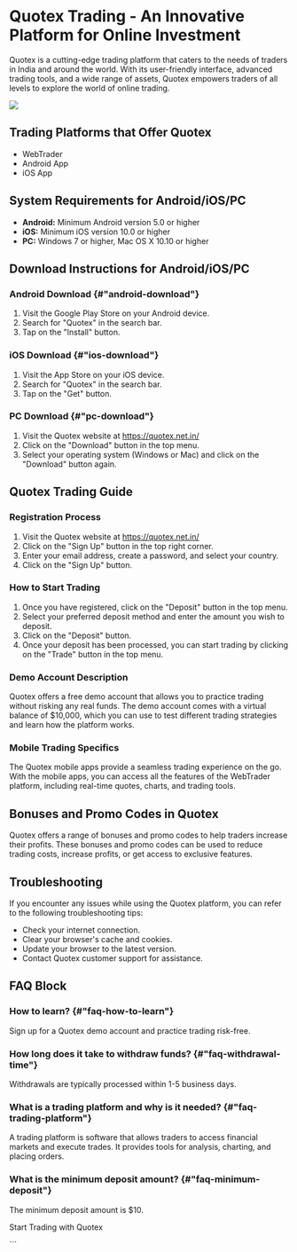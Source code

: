 # Quotex Trading - An Innovative Platform for Online Investment

Quotex is a cutting-edge trading platform that caters to the needs of
traders in India and around the world. With its user-friendly interface,
advanced trading tools, and a wide range of assets, Quotex empowers
traders of all levels to explore the world of online trading.

[![](https://static.quotex.io/files/12_en/300_250.jpg)](https://traff.sbs/brokerqxlid)

## Trading Platforms that Offer Quotex

-   WebTrader
-   Android App
-   iOS App

## System Requirements for Android/iOS/PC

-   **Android:** Minimum Android version 5.0 or higher
-   **iOS:** Minimum iOS version 10.0 or higher
-   **PC:** Windows 7 or higher, Mac OS X 10.10 or higher

## Download Instructions for Android/iOS/PC

### Android Download {#"android-download"}

1.  Visit the Google Play Store on your Android device.
2.  Search for "Quotex" in the search bar.
3.  Tap on the "Install" button.

### iOS Download {#"ios-download"}

1.  Visit the App Store on your iOS device.
2.  Search for "Quotex" in the search bar.
3.  Tap on the "Get" button.

### PC Download {#"pc-download"}

1.  Visit the Quotex website at https://quotex.net.in/
2.  Click on the "Download" button in the top menu.
3.  Select your operating system (Windows or Mac) and click on the
    "Download" button again.

## Quotex Trading Guide

### Registration Process

1.  Visit the Quotex website at https://quotex.net.in/
2.  Click on the "Sign Up" button in the top right corner.
3.  Enter your email address, create a password, and select your
    country.
4.  Click on the "Sign Up" button.

### How to Start Trading

1.  Once you have registered, click on the "Deposit" button in the
    top menu.
2.  Select your preferred deposit method and enter the amount you wish
    to deposit.
3.  Click on the "Deposit" button.
4.  Once your deposit has been processed, you can start trading by
    clicking on the "Trade" button in the top menu.

### Demo Account Description

Quotex offers a free demo account that allows you to practice trading
without risking any real funds. The demo account comes with a virtual
balance of \$10,000, which you can use to test different trading
strategies and learn how the platform works.

### Mobile Trading Specifics

The Quotex mobile apps provide a seamless trading experience on the go.
With the mobile apps, you can access all the features of the WebTrader
platform, including real-time quotes, charts, and trading tools.

## Bonuses and Promo Codes in Quotex

Quotex offers a range of bonuses and promo codes to help traders
increase their profits. These bonuses and promo codes can be used to
reduce trading costs, increase profits, or get access to exclusive
features.

## Troubleshooting

If you encounter any issues while using the Quotex platform, you can
refer to the following troubleshooting tips:

-   Check your internet connection.
-   Clear your browser\'s cache and cookies.
-   Update your browser to the latest version.
-   Contact Quotex customer support for assistance.

## FAQ Block

### How to learn? {#"faq-how-to-learn"}

Sign up for a Quotex demo account and practice trading risk-free.

### How long does it take to withdraw funds? {#"faq-withdrawal-time"}

Withdrawals are typically processed within 1-5 business days.

### What is a trading platform and why is it needed? {#"faq-trading-platform"}

A trading platform is software that allows traders to access financial
markets and execute trades. It provides tools for analysis, charting,
and placing orders.

### What is the minimum deposit amount? {#"faq-minimum-deposit"}

The minimum deposit amount is \$10.

Start Trading with Quotex

\`\`\`

